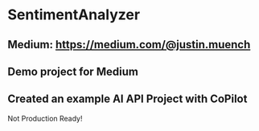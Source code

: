 # SentimentAnalyzer

## Medium: https://medium.com/@justin.muench

## Demo project for Medium
## Created an example AI API Project with CoPilot

Not Production Ready!

